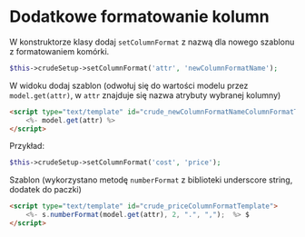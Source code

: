 Dodatkowe formatowanie kolumn
===

W konstruktorze klasy dodaj `setColumnFormat` z nazwą dla nowego szablonu z formatowaniem komórki.

```php
$this->crudeSetup->setColumnFormat('attr', 'newColumnFormatName');
```

W widoku dodaj szablon (odwołuj się do wartości modelu przez `model.get(attr)`, w `attr` znajduje się nazwa atrybuty wybranej kolumny)

```html
<script type="text/template" id="crude_newColumnFormatNameColumnFormatTemplate">
    <%- model.get(attr) %>
</script>
```

Przykład:

```php
$this->crudeSetup->setColumnFormat('cost', 'price');
```

Szablon (wykorzystano metodę `numberFormat` z biblioteki underscore string, dodatek do paczki)

```html
<script type="text/template" id="crude_priceColumnFormatTemplate">
    <%- s.numberFormat(model.get(attr), 2, ".", ",");  %> $
</script>
```
